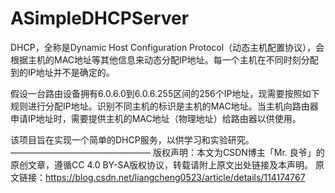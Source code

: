 # ASimpleDHCPServer

DHCP，全称是Dynamic Host Configuration Protocol（动态主机配置协议），会根据主机的MAC地址等其他信息来动态分配IP地址。每一个主机在不同时刻分配到的IP地址并不是确定的。

假设一台路由设备拥有6.0.6.0到6.0.6.255区间的256个IP地址，现需要按照如下规则进行分配IP地址。识别不同主机的标识是主机的MAC地址。当主机向路由器申请IP地址时，需要提供主机的MAC地址（物理地址）给路由器以供使用。

该项目旨在实现一个简单的DHCP服务，以供学习和实验研究。
————————————————
版权声明：本文为CSDN博主「Mr. 良爷」的原创文章，遵循CC 4.0 BY-SA版权协议，转载请附上原文出处链接及本声明。
原文链接：https://blog.csdn.net/liangcheng0523/article/details/114174767